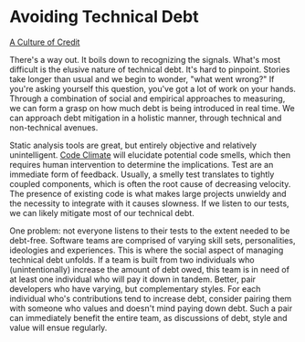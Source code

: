 # Avoiding Technical Debt

[A Culture of Credit](http://www.encodingbits.com/a-culture-of-credit)

There's a way out. It boils down to recognizing the signals. What's most difficult is the elusive nature of technical debt. It's hard to pinpoint. Stories take longer than usual and we begin to wonder, "what went wrong?" If you're asking yourself this question, you've got a lot of work on your hands. Through a combination of social and empirical approaches to measuring, we can form a grasp on how much debt is being introduced in real time.  We can approach debt mitigation in a holistic manner, through technical and non-technical avenues.

Static analysis tools are great, but entirely objective and relatively unintelligent. [Code Climate](https://codeclimate.com) will elucidate potential code smells, which then requires human intervention to determine the implications. Test are an immediate form of feedback. Usually, a smelly test translates to tightly coupled components, which is often the root cause of decreasing velocity. The presence of existing code is what makes large projects unwieldy and the necessity to integrate with it causes slowness. If we listen to our tests, we can likely mitigate most of our technical debt.

One problem: not everyone listens to their tests to the extent needed to be debt-free. Software teams are comprised of varying skill sets, personalities, ideologies and experiences. This is where the social aspect of managing technical debt unfolds. If a team is built from two individuals who (unintentionally) increase the amount of debt owed, this team is in need of at least one individual who will pay it down in tandem. Better, pair developers who have varying, but complementary styles. For each individual who's contributions tend to increase debt, consider pairing them with someone who values and doesn't mind paying down debt. Such a pair can immediately benefit the entire team, as discussions of debt, style and value will ensue regularly.